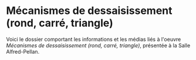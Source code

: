 # Mécanismes de dessaisissement (rond, carré, triangle)

Voici le dossier comportant les informations et les médias liés à l'oeuvre *Mécanismes de dessaisissement (rond, carré, triangle)*, présentée à la Salle Alfred-Pellan. 
